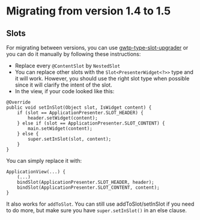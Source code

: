 # Migrating from version 1.4 to 1.5

## Slots
For migrating between versions, you can use [gwtp-type-slot-upgrader]({{#gwtp.doc.url.slot_migration_tool}}) or you can do it manually by following these instructions:

* Replace every `@ContentSlot` by `NestedSlot`
* You can replace other slots with the `Slot<PresenterWidget<?>>` type and it will work. However, you should use the right slot type when possible since it will clarify the intent of the slot.
* In the view, if your code looked like this:
```
@Override
public void setInSlot(Object slot, IsWidget content) {
    if (slot == ApplicationPresenter.SLOT_HEADER) {
        header.setWidget(content);
    } else if (slot == ApplicationPresenter.SLOT_CONTENT) {
        main.setWidget(content);
    } else {
        super.setInSlot(slot, content);
    }
}
```
You can simply replace it with:
```
ApplicationView(...) {
	(...)
    bindSlot(ApplicationPresenter.SLOT_HEADER, header);
    bindSlot(ApplicationPresenter.SLOT_CONTENT, content);
}
```
It also works for `addToSlot`. You can still use addToSlot/setInSlot if you need to do more, but make sure you have `super.setInSlot()` in an else clause.
